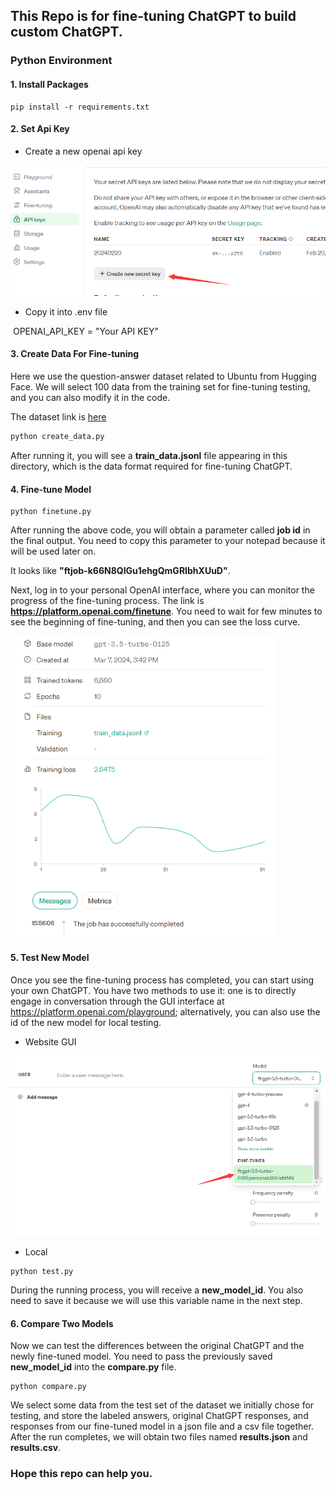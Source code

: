 ## This Repo is for fine-tuning ChatGPT to build custom ChatGPT.

### Python Environment

#### 1. Install Packages

```b
pip install -r requirements.txt
```

#### 2. Set Api Key

- Create a new openai api key

<img src="Images/create_api_key.png" alt="create_api_key" style="zoom:80%;" />

- Copy it into .env file

​	OPENAI_API_KEY = "Your API KEY"

#### 3. Create Data For Fine-tuning

Here we use the question-answer dataset related to Ubuntu from Hugging Face. We will select 100 data from the training set for fine-tuning testing, and you can also modify it in the code.

The dataset link is [here](https://huggingface.co/datasets/mugithi/ubuntu_question_answer)

```bash
python create_data.py
```

After running it, you will see a **train_data.jsonl** file appearing in this directory, which is the data format required for fine-tuning ChatGPT.

#### 4. Fine-tune Model

```bas
python finetune.py
```

After running the above code, you will obtain a parameter called **job id** in the final output. You need to copy this parameter to your notepad because it will be used later on. 

It looks like **"ftjob-k66N8QIGu1ehgQmGRIbhXUuD"**.

Next, log in to your personal OpenAI interface, where you can monitor the progress of the fine-tuning process. The link is **https://platform.openai.com/finetune**. You need to wait for few minutes to see the beginning of fine-tuning, and then you can see the loss curve.

<img src="Images/process.png" alt="process" style="zoom: 80%;" />

#### 5. Test New Model

Once you see the fine-tuning process has completed, you can start using your own ChatGPT. You have two methods to use it: one is to directly engage in conversation through the GUI interface at https://platform.openai.com/playground; alternatively, you can also use the id of the new model for local testing.

- Website GUI

<img src="Images/choose_model.png" alt="choose_model" style="zoom:80%;" />

- Local

```ba
python test.py
```

During the running process, you will receive a **new_model_id**. You also need to save it because we will use this variable name in the next step.

#### 6. Compare Two Models

Now we can test the differences between the original ChatGPT and the newly fine-tuned model. You need to pass the previously saved **new_model_id** into the **compare.py** file.

```bas
python compare.py
```

We select some data from the test set of the dataset we initially chose for testing, and store the labeled answers, original ChatGPT responses, and responses from our fine-tuned model in a json file and a csv file together. After the run completes, we will obtain two files named **results.json** and **results.csv**.



### Hope this repo can help you.

